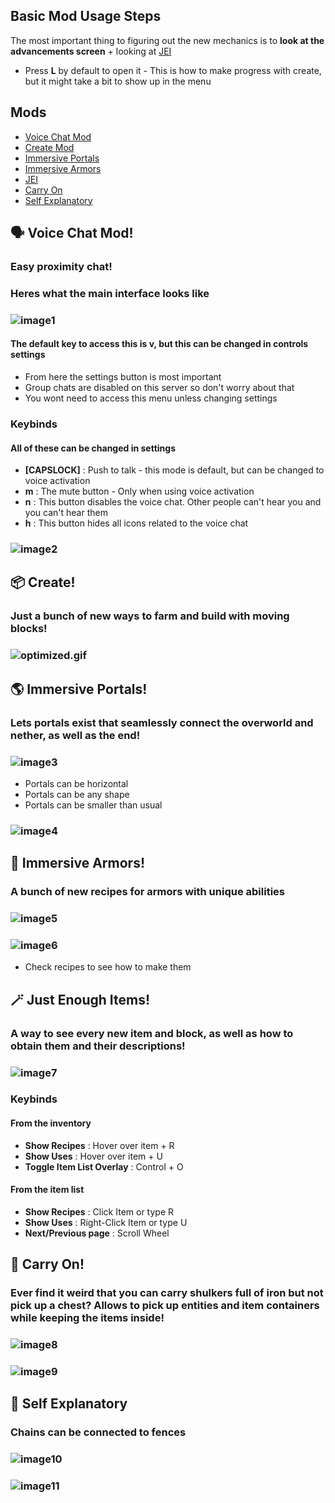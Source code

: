 ## **Basic Mod Usage Steps**
The most important thing to figuring out the new mechanics is to **look at the advancements screen** + looking at [JEI](#-just-enough-items)
- Press **L** by default to open it - This is how to make progress with create, but it might take a bit to show up in the menu

## Mods
- [Voice Chat Mod](#-voice-chat-mod)
- [Create Mod](#-create)
- [Immersive Portals](#-immersive-portals)
- [Immersive Armors](#-immersive-armors)
- [JEI](#-just-enough-items)
- [Carry On](#-carry-on)
- [Self Explanatory](#-self-explanatory)

## 🗣 Voice Chat Mod!
### Easy proximity chat!
### Heres what the main interface looks like
### ![image1](https://i.imgur.com/TCCHTl8.png)
#### The default key to access this is **v**, but this can be changed in controls settings
- From here the settings button is most important
- Group chats are disabled on this server so don't worry about that
- You wont need to access this menu unless changing settings
### Keybinds
#### All of these can be changed in settings
- **[CAPSLOCK]** : Push to talk - this mode is default, but can be changed to voice activation
- **m** : The mute button - Only when using voice activation
- **n** : This button disables the voice chat. Other people can't hear you and you can't hear them
- **h** : This button hides all icons related to the voice chat
### ![image2](https://i.imgur.com/TMyfSYU.png)

## 📦 Create!
### Just a bunch of new ways to farm and build with moving blocks!
### ![optimized.gif](https://github.com/EGirlEnthusiast/next-steps/blob/main/optimized.gif)

## 🌎 Immersive Portals!
### Lets portals exist that seamlessly connect the overworld and nether, as well as the end!
### ![image3](https://i.loli.net/2021/11/20/oRJmMSTIWCEprD3.png)
- Portals can be horizontal
- Portals can be any shape
- Portals can be smaller than usual
### ![image4](https://i.loli.net/2021/11/20/QrFmWA3lOjk7f2N.png)

## 🥷 Immersive Armors!
### A bunch of new recipes for armors with unique abilities
### ![image5](https://i.postimg.cc/YqbX8fpT/image.png)
### ![image6](https://i.postimg.cc/8kwBVpq6/image.png)
- Check recipes to see how to make them

## 🪄 Just Enough Items!
### A way to see every new item and block, as well as how to obtain them and their descriptions!
### ![image7](https://i.postimg.cc/xdHhsJpH/image.png)
### Keybinds
#### From the inventory
- **Show Recipes** : Hover over item + R
- **Show Uses** : Hover over item + U
- **Toggle Item List Overlay** : Control + O
#### From the item list
- **Show Recipes** : Click Item or type R
- **Show Uses** : Right-Click Item or type U
- **Next/Previous page** : Scroll Wheel

## 🎁 Carry On!
### Ever find it weird that you can carry shulkers full of iron but not pick up a chest? Allows to pick up entities and item containers while keeping the items inside!
### ![image8](https://github.com/EGirlEnthusiast/next-steps/blob/main/carryondemo2.gif)
### ![image9](https://github.com/EGirlEnthusiast/next-steps/blob/main/PJ4Q7tp.gif)

## 🫵 Self Explanatory
### Chains can be connected to fences
### ![image10](https://raw.githubusercontent.com/legoatoom/ConnectibleChains/9c61b5c2fbe298f6dc01db78fd62d47bf363a673/src/main/resources/assets/images/2022-01-14_22.03.12.png)
### ![image11](https://media.forgecdn.net/attachments/362/828/2021-05-11_11.png)
